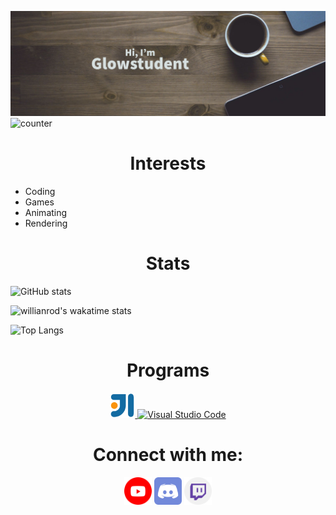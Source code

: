 ![Glowstudent's GitHub Banner](banner.png)
![counter](https://encm3ykyc5knbus.m.pipedream.net)

<h1 align="center">Interests</h1>

- Coding
- Games
- Animating
- Rendering

<h1 align="center">Stats</h1>

![GitHub stats](https://github-readme-stats.vercel.app/api?username=Glowstudent777&show_icons=true&theme=radical) 

![willianrod's wakatime stats](https://github-readme-stats.vercel.app/api/wakatime?username=Glowstudent&theme=radical)

![Top Langs](https://github-readme-stats.vercel.app/api/top-langs/?username=Glowstudent777&layout=compact&theme=radical)


<h1 align="center">Programs</h1>
<p align="center">
<a href="https://www.jetbrains.com/idea/" target="_blank"> <img src="https://raw.githubusercontent.com/devicons/devicon/master/icons/intellij/intellij-original.svg" alt="Intellij" width="40" height="40"/> </a>
<a href="https://code.visualstudio.com/" target="_blank"> <img src="https://img.icons8.com/color/40/000000/visual-studio-code-2019.png" alt="Visual Studio Code" width="40" height="40"/> </a>
</p>

<h1 align="Center">Connect with me:</h1>
<p align="center">
<a href = 'https://www.youtube.com/channel/UCVaCrjoH8F1eygFMC7gTDeg'> <img width = '44px' align= 'center' src="icons/youtube.svg"/></a>
<a href = 'https://discord.com/invite/4wM63P7ZUd'> <img width = '44px' align= 'center' src="icons/discord.svg"/></a>
<a href = 'https://www.twitch.tv/glowstudent'> <img width = '44px' align= 'center' src="icons/twitch.svg"/></a> 
</p>
